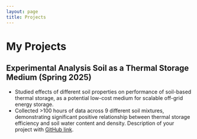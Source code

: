 ```yaml
---
layout: page
title: Projects
---
```


# My Projects

## Experimental Analysis Soil as a Thermal Storage Medium	(Spring 2025)
- Studied effects of different soil properties on performance of soil-based thermal storage, as a potential low-cost medium for scalable off-grid energy storage.
- Collected >100 hours of data across 9 different soil mixtures, demonstrating significant positive relationship between thermal storage efficiency and soil water content and density.
Description of your project with [GitHub link](https://github.com/jshimandle/project1).

